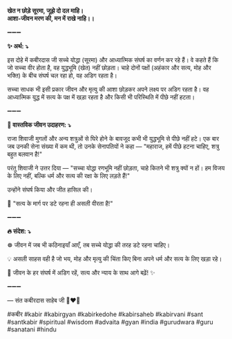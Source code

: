 **खेत न छोड़े सूरमा, जूझे दो दल माहि।**\
**आशा-जीवन मरण की, मन में राखे नाहि।।**

➖➖➖

**✨ अर्थ: ⤵**

इस दोहे में कबीरदास जी सच्चे योद्धा (सूरमा) और आध्यात्मिक संघर्ष का वर्णन कर रहे हैं। वे कहते हैं कि जो सच्चा वीर होता है, वह युद्धभूमि (खेत) नहीं छोड़ता। चाहे दोनों पक्षों (अहंकार और सत्य, मोह और भक्ति) के बीच संघर्ष चल रहा हो, वह अडिग रहता है।

सच्चा साधक भी इसी प्रकार जीवन और मृत्यु की आशा छोड़कर अपने लक्ष्य पर अडिग रहता है। वह आध्यात्मिक युद्ध में सत्य के पक्ष में खड़ा रहता है और किसी भी परिस्थिति में पीछे नहीं हटता।

➖➖➖

**🌾 वास्तविक जीवन उदाहरण: ⤵**

राजा शिवाजी मुगलों और अन्य शत्रुओं से घिरे होने के बावजूद कभी भी युद्धभूमि से पीछे नहीं हटे। एक बार जब उनकी सेना संख्या में कम थी, तो उनके सेनापतियों ने कहा — "महाराज, हमें पीछे हटना चाहिए, शत्रु बहुत बलवान है!"

परंतु शिवाजी ने उत्तर दिया — "सच्चा योद्धा रणभूमि नहीं छोड़ता, चाहे कितने भी शत्रु क्यों न हों। हम विजय के लिए नहीं, बल्कि धर्म और सत्य की रक्षा के लिए लड़ते हैं!"

उन्होंने संघर्ष किया और जीत हासिल की।

📜 "सत्य के मार्ग पर डटे रहना ही असली वीरता है!"

➖➖➖

**🔥 संदेश: ⤵**

☸ जीवन में जब भी कठिनाइयाँ आएँ, तब सच्चे योद्धा की तरह डटे रहना चाहिए।

💡 असली साहस वही है जो भय, मोह और मृत्यु की चिंता किए बिना अपने धर्म और सत्य के लिए खड़ा रहे।

🙏 जीवन के हर संघर्ष में अडिग रहें, सत्य और न्याय के साथ आगे बढ़ें! ✨

➖➖➖

— संत कबीरदास साहेब जी 🙏❤️💯

#कबीर #kabir #kabirgyan #kabirkedohe #kabirsaheb #kabirvani #sant #santkabir #spiritual #wisdom #advaita #gyan #india #gurudwara #guru #sanatani #hindu
